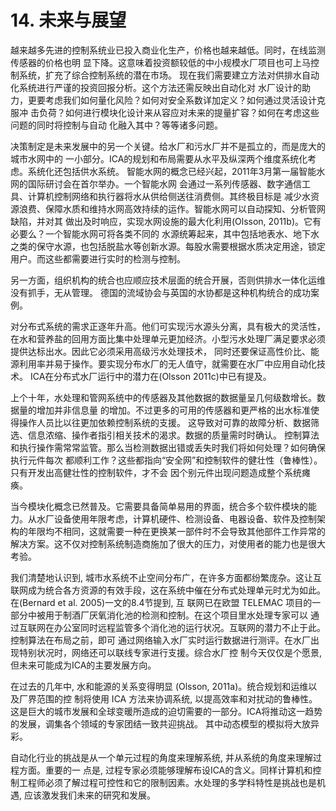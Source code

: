 # 14. 未来与展望
越来越多先进的控制系统业已投入商业化生产，价格也越来越低。同时，在线监测传感器的价格也明 显下降。这意味着投资额较低的中小规模水厂项目也可上马控制系统，扩充了综合控制系统的潜在市场。 现在我们需要建立方法对供排水自动化系统进行严谨的投资回报分析。这个方法还需反映出自动化对 水厂设计的助力，更要考虑我们如何量化风险？如何对安全系数详加定义？如何通过灵活设计克服冲 击负荷？如何进行模块化设计来从容应对未来的提量扩容？如何在考虑这些问题的同时将控制与自动 化融入其中？等等诸多问题。

决策制定是未来发展中的另一个关键。给水厂和污水厂并不是孤立的，而是庞大的城市水网中的 一小部分。ICA的规划和布局需要从水平及纵深两个维度系统化考虑。系统化还包括供水系统。 智能水网的概念已经兴起，2011年3月第一届智能水网的国际研讨会在首尔举办。一个智能水网 会通过一系列传感器、数字通信工具、计算机控制网络和执行器将水从供给侧送往消费侧。其终极目标是 减少水资源浪费、保障水质和维持水网高效持续的运作。智能水网可以自动探知、分析管网缺陷，并对其 做出及时响应，实现水网设施的最大化利用(Olsson, 2011b)。它有必要么？一个智能水网可将各类不同的 水源统筹起来，其中包括地表水、地下水之类的保守水源，也包括脱盐水等创新水源。每股水需要根据水质决定用途，锁定用户。而这些都需要进行实时的检测与控制。

另一方面，组织机构的统合也应顺应技术层面的统合开展，否则供排水一体化运维没有抓手，无从管理。 德国的流域协会与英国的水协都是这种机构统合的成功案例。

对分布式系统的需求正逐年升高。他们可实现污水源头分离，具有极大的灵活性，在水和营养盐的回用方面比集中处理单元更加经济。小型污水处理厂满足要求必须提供达标出水。因此它必须采用高级污水处理技术， 同时还要保证高性价比、能源利用率并易于操作。要实现分布水厂的无人值守，就需要在水厂中应用自动化技术。 ICA在分布式水厂运行中的潜力在(Olsson 2011c)中已有提及。

上个十年，水处理和管网系统中的传感器及其他数据的数据量呈几何级数增长。数据量的增加并非信息量 的增加。不过更多的可用的传感器和更严格的出水标准使得操作人员比以往更加依赖控制系统的支援。 这导致对可靠的故障分析、数据筛选、信息浓缩、操作者指引相关技术的渴求。数据的质量需时时确认。 控制算法和执行操作需常常监管。那么当检测数据出错或丢失时我们将如何处理？如何确保执行元件每次 都顺利工作？这些都指向“安全网”和控制软件的健壮性（鲁棒性）。只有开发出高健壮性的控制软件，才不会 因个别元件出现问题造成整个系统瘫痪。

当今模块化概念已然普及。它需要具备简单易用的界面，统合多个软件模块的能力。从水厂设备使用年限考虑，计算机硬件、检测设备、电器设备、软件及控制架构的年限均不相同，这就需要一种在更换某一部件时不会导致其他部件工作异常的解决方案。这不仅对控制系统制造商施加了很大的压力，对使用者的能力也是很大考验。

我们清楚地认识到, 城市水系统不止空间分布广，在许多方面都纷繁庞杂。这让互联网成为统合各方资源的有效手段，这在系统中催在分布式处理单元时尤为如此。在(Bernard et al. 2005)一文的8.4节提到, 互 联网已在欧盟 TELEMAC 项目的一部分中被用于制酒厂厌氧消化池的检测和控制。在这个项目里水处理专家可以 通过互联网在办公室同时远程监管多个消化池的运行状况。互联网的潜力不止于此。控制算法在布局之前，即可 通过网络输入水厂实时运行数据进行测评。在水厂出现特别状况时，网络还可以联线专家进行支援。综合水厂控 制今天仅仅是个愿景, 但未来可能成为ICA的主要发展方向。

在过去的几年中, 水和能源的关系变得明显 (Olsson, 2011a)。统合规划和运维以及厂界范围的控 制将使用 ICA 方法来协调系统, 以提高效率和对扰动的鲁棒性。这是巨大的城市发展和全球变暖所造成的迫切需要的一部分。ICA将推动这一趋势的发展，调集各个领域的专家团结一致共迎挑战。 其中动态模型的模拟将大放异彩。

自动化行业的挑战是从一个单元过程的角度来理解系统, 并从系统的角度来理解过程方面。重要的一 点是, 过程专家必须能够理解布设ICA的含义。同样计算机和控制工程师必须了解过程可控性和它的限制因素。水处理的多学科特性是挑战也是机遇, 应该激发我们未来的研究和发展。
